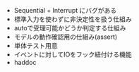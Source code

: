 
* Sequential + Interrupt にバグがある
* 標準入力を使わずに非決定性を扱う仕組み
* autoで受理可能かどうか判定する仕組み
* モデルの動作確認用の仕組み(assert)
* 単体テスト用意
* イベントに対してIOをフック紐付ける機能
* haddoc
